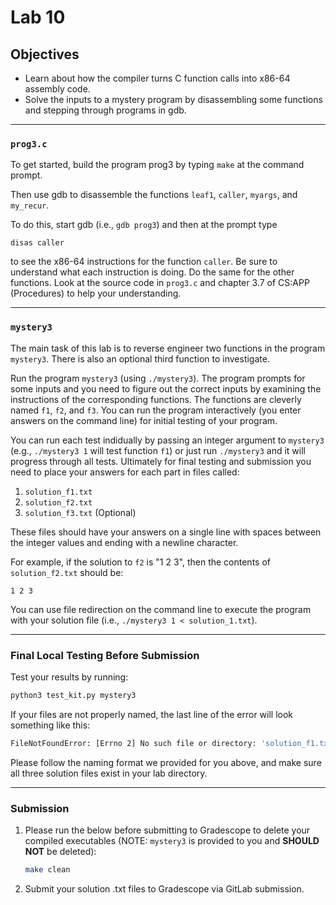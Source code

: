 # Lab 10

## Objectives

- Learn about how the compiler turns C function calls into x86-64 assembly code.
- Solve the inputs to a mystery program by disassembling some functions and
  stepping through programs in gdb.

---

### `prog3.c`

To get started, build the program prog3 by typing `make` at the command prompt.

Then use gdb to disassemble the functions `leaf1`, `caller`, `myargs`, and
`my_recur`.

To do this, start gdb (i.e., `gdb prog3`) and then at the prompt type

```
disas caller
```

to see the x86-64 instructions for the function `caller`.  Be sure to understand
what each instruction is doing. Do the same for the other functions. Look at the
source code in `prog3.c` and chapter 3.7 of CS:APP (Procedures) to help your
understanding.

---

### `mystery3`

The main task of this lab is to reverse engineer two functions in the program
`mystery3`. There is also an optional third function to investigate.

Run the program `mystery3` (using `./mystery3`). The program prompts for some
inputs and you need to figure out the correct inputs by examining the
instructions of the corresponding functions. The functions are cleverly named
`f1`, `f2`, and `f3`. You can run the program interactively (you enter answers
on the command line) for initial testing of your program.  

You can run each test indidually by passing an integer argument to `mystery3`
(e.g., `./mystery3 1` will test function `f1`) or just run `./mystery3` and it
will progress through all tests. Ultimately for final testing and submission you
need to place your answers for each part in files called:

1. `solution_f1.txt`
2. `solution_f2.txt`
3. `solution_f3.txt` (Optional)

These files should have your answers on a single line with spaces between the
integer values and ending with a newline character.

For example, if the solution to `f2` is "1 2 3", then the contents of
`solution_f2.txt` should be:

```text
1 2 3
```

You can use file redirection on the command line to execute the program with
your solution file (i.e., `./mystery3 1 < solution_1.txt`).

---

### Final Local Testing Before Submission

Test your results by running:

```bash
python3 test_kit.py mystery3
```

If your files are not properly named, the last line of the error will look
something like this:

```bash
FileNotFoundError: [Errno 2] No such file or directory: 'solution_f1.txt'
```

Please follow the naming format we provided for you above, and make sure all
three solution files exist in your lab directory.

---

### Submission

1. Please run the below before submitting to Gradescope to delete your compiled
   executables (NOTE: `mystery3` is provided to you and **SHOULD NOT** be
   deleted):

   ```bash
   make clean
   ```

2. Submit your solution .txt files to Gradescope via GitLab submission.
